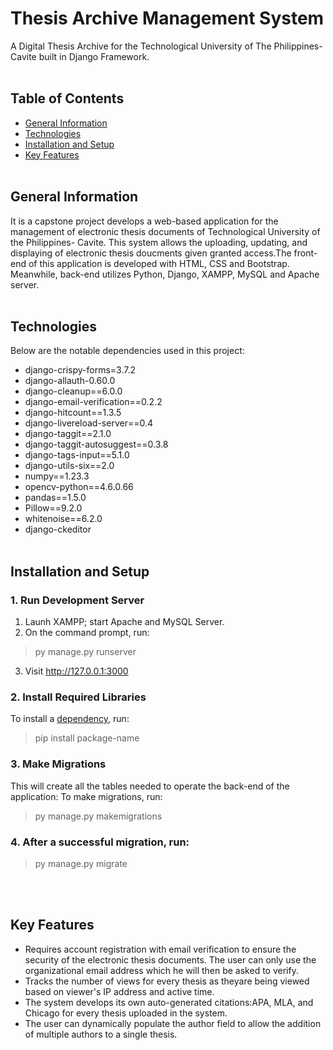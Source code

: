 # Thesis Archive Management System
A Digital Thesis Archive for the Technological University of The Philippines- Cavite built in Django Framework. <br/><br/>
## Table of Contents
- [General Information](#general-information)
- [Technologies](#technologies)
- [Installation and Setup](#installation-and-setup)
- [Key Features](#key-features)
<br/><br/>
## General Information
It is a capstone project develops a web-based application for the management of electronic thesis documents of Technological University of the Philippines- Cavite. This system allows the uploading, updating, and displaying of electronic thesis doucments given granted access.The front-end of this application is developed with HTML, CSS and Bootstrap. Meanwhile, back-end utilizes Python, Django, XAMPP, MySQL and Apache server. 
<br/><br/>
## Technologies
Below are the notable dependencies used in this project:
- django-crispy-forms=3.7.2
- django-allauth-0.60.0
- django-cleanup==6.0.0
- django-email-verification==0.2.2
- django-hitcount==1.3.5
- django-livereload-server==0.4
- django-taggit==2.1.0
- django-taggit-autosuggest==0.3.8
- django-tags-input==5.1.0
- django-utils-six==2.0
- numpy==1.23.3
- opencv-python==4.6.0.66
- pandas==1.5.0
- Pillow==9.2.0
- whitenoise==6.2.0
- django-ckeditor
<br/><br/>
## Installation and Setup
### 1. Run Development Server
1. Launh XAMPP; start Apache and MySQL Server.
2. On the command prompt, run:
> py manage.py runserver
3. Visit http://127.0.0.1:3000

### 2. Install Required Libraries
To install a [dependency](#technologies), run:
> pip install package-name

### 3. Make Migrations
This will create all the tables needed to operate the back-end of the application:
To make migrations, run:
> py manage.py makemigrations

### 4. After a successful migration, run:
> py manage.py migrate

<br/><br/>
## Key Features
- Requires account registration with email verification to ensure the security of the electronic thesis documents. The user can only use the organizational email address which he will then be asked to verify.
- Tracks the number of views for every thesis as theyare being viewed based on viewer's IP address and active time.
- The system develops its own auto-generated citations:APA, MLA, and Chicago for every thesis uploaded in the system.
- The user can dynamically populate the author field to allow the addition of multiple authors to a single thesis.


